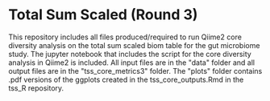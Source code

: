 # Total Sum Scaled (Round 3)

This repository includes all files produced/required to run Qiime2 core diversity analysis on the total sum scaled biom table for the gut microbiome study. The jupyter notebook that includes the script for the core diversity analysis in Qiime2 is included. All input files are in the "data" folder and all output files are in the "tss_core_metrics3" folder. The "plots" folder contains .pdf versions of the ggplots created in the tss_core_outputs.Rmd in the tss_R repository. 

